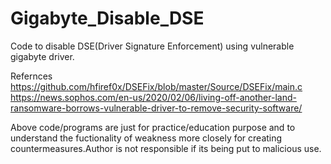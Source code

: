 # Gigabyte_Disable_DSE
Code to disable DSE(Driver Signature Enforcement) using vulnerable gigabyte driver.

Refernces
https://github.com/hfiref0x/DSEFix/blob/master/Source/DSEFix/main.c
https://news.sophos.com/en-us/2020/02/06/living-off-another-land-ransomware-borrows-vulnerable-driver-to-remove-security-software/

Above code/programs are just for practice/education purpose and to understand the fuctionality of weakness more closely for creating countermeasures.Author is not responsible if its being put to malicious use.
